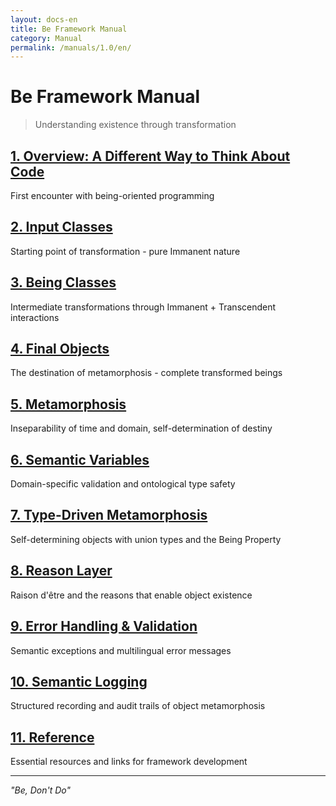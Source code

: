 ```yaml
---
layout: docs-en
title: Be Framework Manual
category: Manual
permalink: /manuals/1.0/en/
---
```


# Be Framework Manual

> Understanding existence through transformation

## [1. Overview: A Different Way to Think About Code](./01-overview.html)
First encounter with being-oriented programming

## [2. Input Classes](./02-input-classes.html)
Starting point of transformation - pure Immanent nature

## [3. Being Classes](./03-being-classes.html)
Intermediate transformations through Immanent + Transcendent interactions

## [4. Final Objects](./04-final-objects.html)
The destination of metamorphosis - complete transformed beings

## [5. Metamorphosis](./05-metamorphosis.html)
Inseparability of time and domain, self-determination of destiny

## [6. Semantic Variables](./06-semantic-variables.html)
Domain-specific validation and ontological type safety

## [7. Type-Driven Metamorphosis](./07-type-driven-metamorphosis.html)
Self-determining objects with union types and the Being Property

## [8. Reason Layer](./08-reason-layer.html)
Raison d'être and the reasons that enable object existence

## [9. Error Handling & Validation](./09-error-handling.html)
Semantic exceptions and multilingual error messages

## [10. Semantic Logging](./10-semantic-logging.html)
Structured recording and audit trails of object metamorphosis

## [11. Reference](./11-reference-resources.html)
Essential resources and links for framework development

---

*"Be, Don't Do"*